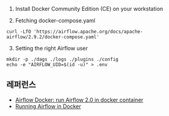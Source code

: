 
1. Install Docker Community Edition (CE) on your workstation


2. Fetching docker-compose.yaml

```
curl -LfO 'https://airflow.apache.org/docs/apache-airflow/2.9.2/docker-compose.yaml'
```

3. Setting the right Airflow user
```
mkdir -p ./dags ./logs ./plugins ./config
echo -e "AIRFLOW_UID=$(id -u)" > .env
```


## 레퍼런스 ##

* [Airflow Docker: run Airflow 2.0 in docker container](https://www.youtube.com/watch?v=J6azvFhndLg&list=PLwFJcsJ61oujAqYpMp1kdUBcPG0sE0QMT&index=3)
* [Running Airflow in Docker](https://airflow.apache.org/docs/apache-airflow/stable/howto/docker-compose/index.html)
